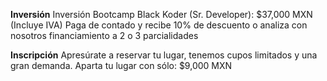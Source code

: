 
__Inversión__
Inversión Bootcamp Black Koder (Sr. Developer): $37,000 MXN (Incluye IVA) 
Paga de contado y recibe 10% de descuento o analiza con nosotros financiamiento a 2 o 3 parcialidades

__Inscripción__
Apresúrate a reservar tu lugar, tenemos cupos limitados y una gran demanda.
Aparta tu lugar con sólo: $9,000 MXN

<!-- < PINK KODERS >
Queremos que las mujeres mexicanas se desarrollen en la industria tech, por lo que tenemos becas de $10,000 MXN para las próximas desarrolladoras de alto rendimiento de México -->
